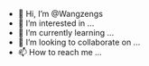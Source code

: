 - 👋 Hi, I’m @Wangzengs
- 👀 I’m interested in ...
- 🌱 I’m currently learning ...
- 💞️ I’m looking to collaborate on ...
- 📫 How to reach me ...

<!---
Wangzengs/Wangzengs is a ✨ special ✨ repository because its `README.md` (this file) appears on your GitHub profile.
You can click the Preview link to take a look at your changes.
--->
